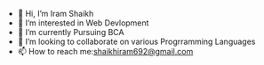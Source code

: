 - 👋 Hi, I’m Iram Shaikh
- 👀 I’m interested in Web Devlopment 
- 🌱 I’m currently Pursuing BCA
- 💞️ I’m looking to collaborate on various Progrramming Languages
- 📫 How to reach me:shaikhiram692@gmail.com
<!---
iramshaikh0708/iramshaikh0708 is a ✨ special ✨ repository because its `README.md` (this file) appears on your GitHub profile.
You can click the Preview link to take a look at your changes.
--->
